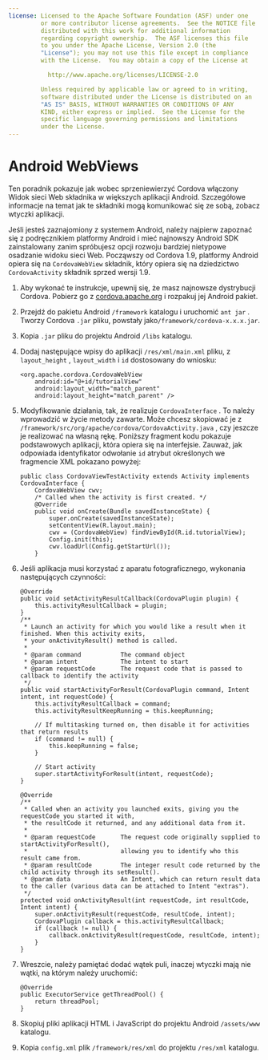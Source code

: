 ```yaml
---
license: Licensed to the Apache Software Foundation (ASF) under one
         or more contributor license agreements.  See the NOTICE file
         distributed with this work for additional information
         regarding copyright ownership.  The ASF licenses this file
         to you under the Apache License, Version 2.0 (the
         "License"); you may not use this file except in compliance
         with the License.  You may obtain a copy of the License at

           http://www.apache.org/licenses/LICENSE-2.0

         Unless required by applicable law or agreed to in writing,
         software distributed under the License is distributed on an
         "AS IS" BASIS, WITHOUT WARRANTIES OR CONDITIONS OF ANY
         KIND, either express or implied.  See the License for the
         specific language governing permissions and limitations
         under the License.
---
```


# Android WebViews

Ten poradnik pokazuje jak wobec sprzeniewierzyć Cordova włączony Widok sieci Web składnika w większych aplikacji Android. Szczegółowe informacje na temat jak te składniki mogą komunikować się ze sobą, zobacz wtyczki aplikacji.

Jeśli jesteś zaznajomiony z systemem Android, należy najpierw zapoznać się z podręcznikiem platformy Android i mieć najnowszy Android SDK zainstalowany zanim spróbujesz opcji rozwoju bardziej nietypowe osadzanie widoku sieci Web. Począwszy od Cordova 1.9, platformy Android opiera się na `CordovaWebView` składnik, który opiera się na dziedzictwo `CordovaActivity` składnik sprzed wersji 1.9.

1.  Aby wykonać te instrukcje, upewnij się, że masz najnowsze dystrybucji Cordova. Pobierz go z [cordova.apache.org][1] i rozpakuj jej Android pakiet.

2.  Przejdź do pakietu Android `/framework` katalogu i uruchomić `ant jar` . Tworzy Cordova `.jar` pliku, powstały jako`/framework/cordova-x.x.x.jar`.

3.  Kopia `.jar` pliku do projektu Android `/libs` katalogu.

4.  Dodaj następujące wpisy do aplikacji `/res/xml/main.xml` pliku, z `layout_height` , `layout_width` i `id` dostosowany do wniosku:
    
        <org.apache.cordova.CordovaWebView
            android:id="@+id/tutorialView"
            android:layout_width="match_parent"
            android:layout_height="match_parent" />
        

5.  Modyfikowanie działania, tak, że realizuje `CordovaInterface` . To należy wprowadzić w życie metody zawarte. Może chcesz skopiować je z `/framework/src/org/apache/cordova/CordovaActivity.java` , czy jeszcze je realizować na własną rękę. Poniższy fragment kodu pokazuje podstawowych aplikacji, która opiera się na interfejsie. Zauważ, jak odpowiada identyfikator odwołanie `id` atrybut określonych we fragmencie XML pokazano powyżej:
    
        public class CordovaViewTestActivity extends Activity implements CordovaInterface {
            CordovaWebView cwv;
            /* Called when the activity is first created. */
            @Override
            public void onCreate(Bundle savedInstanceState) {
                super.onCreate(savedInstanceState);
                setContentView(R.layout.main);
                cwv = (CordovaWebView) findViewById(R.id.tutorialView);
                Config.init(this);
                cwv.loadUrl(Config.getStartUrl());
            }
        

6.  Jeśli aplikacja musi korzystać z aparatu fotograficznego, wykonania następujących czynności:
    
        @Override
        public void setActivityResultCallback(CordovaPlugin plugin) {
            this.activityResultCallback = plugin;
        }
        /**
         * Launch an activity for which you would like a result when it finished. When this activity exits,
         * your onActivityResult() method is called.
         *
         * @param command           The command object
         * @param intent            The intent to start
         * @param requestCode       The request code that is passed to callback to identify the activity
         */
        public void startActivityForResult(CordovaPlugin command, Intent intent, int requestCode) {
            this.activityResultCallback = command;
            this.activityResultKeepRunning = this.keepRunning;
        
            // If multitasking turned on, then disable it for activities that return results
            if (command != null) {
                this.keepRunning = false;
            }
        
            // Start activity
            super.startActivityForResult(intent, requestCode);
        }   
        
        @Override
        /**
         * Called when an activity you launched exits, giving you the requestCode you started it with,
         * the resultCode it returned, and any additional data from it.
         *
         * @param requestCode       The request code originally supplied to startActivityForResult(),
         *                          allowing you to identify who this result came from.
         * @param resultCode        The integer result code returned by the child activity through its setResult().
         * @param data              An Intent, which can return result data to the caller (various data can be attached to Intent "extras").
         */
        protected void onActivityResult(int requestCode, int resultCode, Intent intent) {
            super.onActivityResult(requestCode, resultCode, intent);
            CordovaPlugin callback = this.activityResultCallback;
            if (callback != null) {
                callback.onActivityResult(requestCode, resultCode, intent);
            }
        }
        

7.  Wreszcie, należy pamiętać dodać wątek puli, inaczej wtyczki mają nie wątki, na którym należy uruchomić:
    
        @Override
        public ExecutorService getThreadPool() {
            return threadPool;
        }
        

8.  Skopiuj pliki aplikacji HTML i JavaScript do projektu Android `/assets/www` katalogu.

9.  Kopia `config.xml` plik `/framework/res/xml` do projektu `/res/xml` katalogu.

 [1]: http://cordova.apache.org